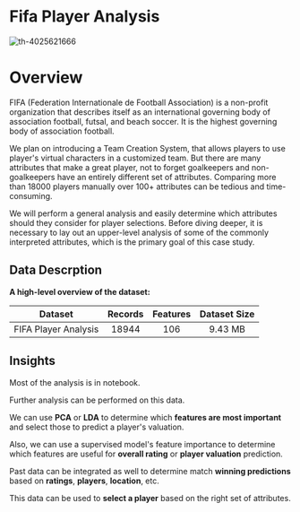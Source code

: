 # Fifa Player Analysis
![th-4025621666](https://github.com/mit4/Fifa-Player-Analysis/assets/88436281/6ec98cfb-6a3f-4b51-b050-f45eb1be2012)

# Overview
FIFA (Federation Internationale de Football Association) is a non-profit organization that describes itself as an international governing body of association football, futsal, and beach soccer.
It is the highest governing body of association football.

We plan on introducing a Team Creation System, that allows players to use player's virtual characters in a customized team.
But there are many attributes that make a great player, not to forget goalkeepers and non-goalkeepers have an entirely different set of attributes.
Comparing more than 18000 players manually over 100+ attributes can be tedious and time-consuming.

We will perform a general analysis and easily determine which attributes should they consider for player selections.
Before diving deeper, it is necessary to lay out an upper-level analysis of some of the commonly interpreted attributes, which is the primary goal of this case study.

## Data Descrption

**A high-level overview of the dataset:**

|Dataset| Records | Features | Dataset Size |
| :--: | :--: | :--: | :--: |
| FIFA Player Analysis | 18944 | 106 | 9.43 MB |

## Insights
Most of the analysis is in notebook.


Further analysis can be performed on this data.

We can use **PCA** or **LDA** to determine which **features are most important** and select those to predict a player's valuation.

Also, we can use a supervised model's feature importance to determine which features are useful for **overall rating** or **player valuation** prediction.

Past data can be integrated as well to determine match **winning predictions** based on **ratings**, **players**, **location**, etc.

This data can be used to **select a player** based on the right set of attributes.
